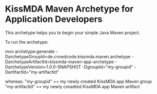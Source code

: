 KissMDA Maven Archetype for Application Developers
==================================================
This archetype helps you to begin your simple Java Maven project.

To run the archetype:

mvn archetype:generate
  -DarchetypeGroupId=de.crowdcode.kissmda.maven.archetype
  -DarchetypeArtifactId=kissmda-maven-app-archetype
  -DarchetypeVersion=1.0.0-SNAPSHOT
  -DgroupId="my-groupid"
  -DartifactId="my-artifactId"
  
whereas:
"my-groupid" == my newly created KissMDA app Maven group
"my-artifactId" == my newly creadted KissMDA app Maven artifact